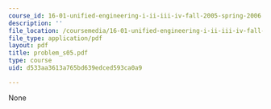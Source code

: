 ```yaml
---
course_id: 16-01-unified-engineering-i-ii-iii-iv-fall-2005-spring-2006
description: ''
file_location: /coursemedia/16-01-unified-engineering-i-ii-iii-iv-fall-2005-spring-2006/d533aa3613a765bd639edced593ca0a9_problem_s05.pdf
file_type: application/pdf
layout: pdf
title: problem_s05.pdf
type: course
uid: d533aa3613a765bd639edced593ca0a9

---
```

None